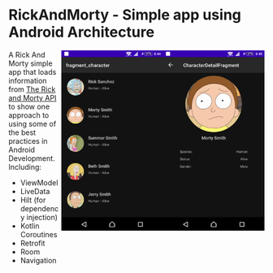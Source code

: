 # RickAndMorty - Simple app using Android Architecture 

<img align="right" src="pic2.png" width="200">
<img align="right" src="pic1.png" width="200">

A Rick And Morty simple app that loads information from [The Rick and Morty API](https://rickandmortyapi.com/) to show one approach to using some of the best practices in Android Development. Including:  
 * ViewModel
 * LiveData
 * Hilt (for dependency injection)
 * Kotlin Coroutines
 * Retrofit
 * Room
 * Navigation
 